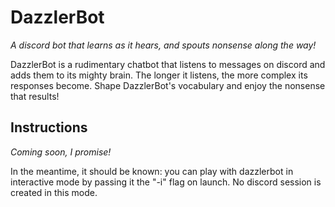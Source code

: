 # DazzlerBot

*A discord bot that learns as it hears, and spouts nonsense along the way!*

DazzlerBot is a rudimentary chatbot that listens to messages on discord and adds them to its mighty brain. The longer it listens, the more complex its responses become. Shape DazzlerBot's vocabulary and enjoy the nonsense that results!

## Instructions

*Coming soon, I promise!*

In the meantime, it should be known: you can play with dazzlerbot in interactive mode by passing it the "-i" flag on launch. No discord session is created in this mode.
